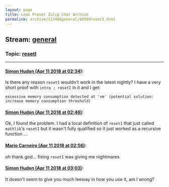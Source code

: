 ```yaml
---
layout: page
title: Lean Prover Zulip Chat Archive 
permalink: archive/113488general/08589resetI.html
---
```


## Stream: [general](index.html)
### Topic: [resetI](08589resetI.html)

---

#### [Simon Hudon (Apr 11 2018 at 02:34)](https://leanprover.zulipchat.com/#narrow/stream/113488-general/topic/resetI/near/124910648):
Is there any reason `resetI` wouldn't work in the latest nightly? I have a very short proof with `intro ; resetI` in it and I get:

```
excessive memory consumption detected at 'vm' (potential solution: increase memory consumption threshold)
```

#### [Simon Hudon (Apr 11 2018 at 02:46)](https://leanprover.zulipchat.com/#narrow/stream/113488-general/topic/resetI/near/124911049):
Ok, I found the problem. I had a local definition of `resetI` that just called `mathlib`'s `resetI` but it wasn't fully qualified so it just worked as a recursive function ...

#### [Mario Carneiro (Apr 11 2018 at 02:56)](https://leanprover.zulipchat.com/#narrow/stream/113488-general/topic/resetI/near/124911339):
oh thank god... fixing `resetI` was giving me nightmares

#### [Simon Hudon (Apr 11 2018 at 03:03)](https://leanprover.zulipchat.com/#narrow/stream/113488-general/topic/resetI/near/124911556):
It doesn't seem to give you much leeway in how you use it, am I wrong?

